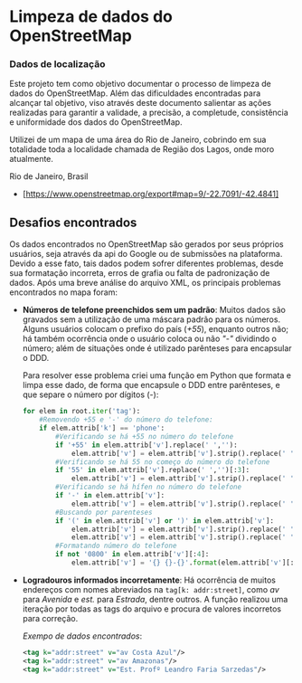 # Limpeza de dados do OpenStreetMap

### Dados de localização

Este projeto tem como objetivo documentar o processo de limpeza de dados do OpenStreetMap. Além das dificuldades encontradas para alcançar tal objetivo, viso através deste documento salientar as ações realizadas para garantir a validade, a precisão, a completude, consistência e uniformidade dos dados do OpenStreetMap.

Utilizei de um mapa de uma área do Rio de Janeiro, cobrindo em sua totalidade toda a localidade chamada de Região dos Lagos, onde moro atualmente.

Rio de Janeiro, Brasil 
- [https://www.openstreetmap.org/export#map=9/-22.7091/-42.4841]


## Desafios encontrados

Os dados encontrados no OpenStreetMap são gerados por seus próprios usuários, seja através da api do Google ou de submissões na plataforma. Devido a esse fato, tais dados podem sofrer diferentes problemas, desde sua formatação incorreta, erros de grafia ou falta de padronização de dados. Após uma breve análise do arquivo XML, os principais problemas encontrados no mapa foram:

* **Números de telefone preenchidos sem um padrão**:
    Muitos dados são gravados sem a utilização de uma máscara padrão para os números. Alguns usuários colocam o prefixo do país (*+55*), enquanto outros não; há também ocorrência onde o usuário coloca ou não *"-"* dividindo o número; além de situações onde é utilizado parênteses para encapsular o DDD.

    Para resolver esse problema criei uma função em Python que formata e limpa esse dado, de forma que encapsule o DDD entre parênteses, e que separe o número por dígitos (*-*):

    ```python
    for elem in root.iter('tag'):
        #Removendo +55 e '-' do número do telefone:
        if elem.attrib['k'] == 'phone': 
            #Verificando se há +55 no número do telefone
            if '+55' in elem.attrib['v'].replace(' ',''):
                elem.attrib['v'] = elem.attrib['v'].strip().replace(' ','').replace('+55','', 1)
            #Verificando se há 55 no começo do número do telefone
            if '55' in elem.attrib['v'].replace(' ','')[:3]:
                elem.attrib['v'] = elem.attrib['v'].strip().replace(' ','').replace('55','', 1)
            #Verificando se há hífen no número do telefone
            if '-' in elem.attrib['v']:
                elem.attrib['v'] = elem.attrib['v'].strip().replace(' ','').replace('-', '')
            #Buscando por parenteses
            if '(' in elem.attrib['v'] or ')' in elem.attrib['v']:
                elem.attrib['v'] = elem.attrib['v'].strip().replace(' ','').replace('(', '')
                elem.attrib['v'] = elem.attrib['v'].strip().replace(' ','').replace(')', '')
            #Formatando número do telefone
            if not '0800' in elem.attrib['v'][:4]:
                elem.attrib['v'] = '{} {}-{}'.format(elem.attrib['v'][:2], elem.attrib['v'][2:6], elem.attrib['v'][6:10])
    ```
* **Logradouros informados incorretamente**:
    Há ocorrência de muitos endereços com nomes abreviados na `tag[k: addr:street]`, como *av* para *Avenida* e *est.* para *Estrada*, dentre outros. A função realizou uma iteração por todas as tags do arquivo e procura de valores incorretos para correção.

    *Exempo de dados encontrados*:
    ```XML
    <tag k="addr:street" v="av Costa Azul"/>
    <tag k="addr:street" v="av Amazonas"/>
    <tag k="addr:street" v="Est. Profº Leandro Faria Sarzedas"/>

    ```
